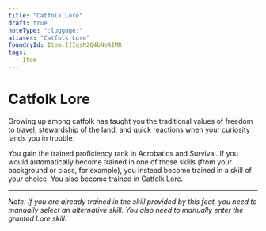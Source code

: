 ```yaml
---
title: "Catfolk Lore"
draft: true
noteType: ":luggage:"
aliases: "Catfolk Lore"
foundryId: Item.IIIqsN2Q4bNeAIMR
tags:
  - Item
---
```


# Catfolk Lore

Growing up among catfolk has taught you the traditional values of freedom to travel, stewardship of the land, and quick reactions when your curiosity lands you in trouble.

You gain the trained proficiency rank in Acrobatics and Survival. If you would automatically become trained in one of those skills (from your background or class, for example), you instead become trained in a skill of your choice. You also become trained in Catfolk Lore.

* * *

_Note: If you are already trained in the skill provided by this feat, you need to manually select an alternative skill. You also need to manually enter the granted Lore skill._
